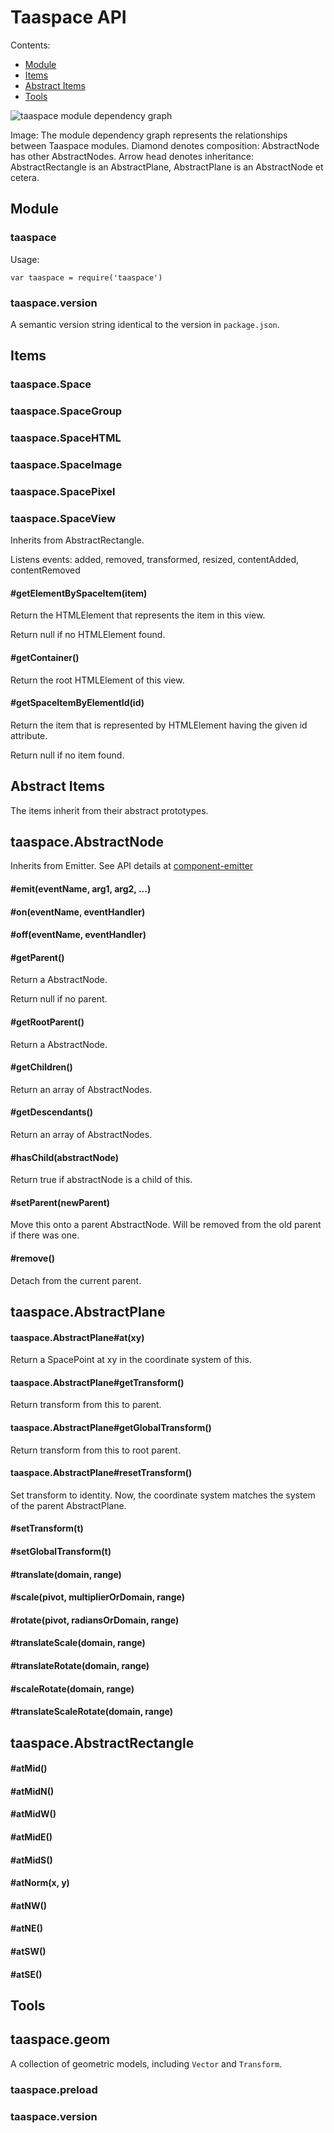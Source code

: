 # Taaspace API

Contents:
- [Module](#module)
- [Items](#items)
- [Abstract Items](#abstract-items)
- [Tools](#tools)

![taaspace module dependency graph](taaspace_api_3.png?raw=true)

Image: The module dependency graph represents the relationships between Taaspace modules. Diamond denotes composition: AbstractNode has other AbstractNodes. Arrow head denotes inheritance: AbstractRectangle is an AbstractPlane, AbstractPlane is an AbstractNode et cetera.

## Module

### taaspace

Usage:

    var taaspace = require('taaspace')

### taaspace.version

A semantic version string identical to the version in `package.json`.

## Items

### taaspace.Space

### taaspace.SpaceGroup

### taaspace.SpaceHTML

### taaspace.SpaceImage

### taaspace.SpacePixel

### taaspace.SpaceView

Inherits from AbstractRectangle.

Listens events: added, removed, transformed, resized, contentAdded, contentRemoved

#### #getElementBySpaceItem(item)

Return the HTMLElement that represents the item in this view.

Return null if no HTMLElement found.

#### #getContainer()

Return the root HTMLElement of this view.

#### #getSpaceItemByElementId(id)

Return the item that is represented by HTMLElement having the given id attribute.

Return null if no item found.

## Abstract Items

The items inherit from their abstract prototypes.

## taaspace.AbstractNode

Inherits from Emitter. See API details at [component-emitter](https://www.npmjs.com/package/component-emitter)

#### #emit(eventName, arg1, arg2, ...)

#### #on(eventName, eventHandler)

#### #off(eventName, eventHandler)

#### #getParent()

Return a AbstractNode.

Return null if no parent.

#### #getRootParent()

Return a AbstractNode.

#### #getChildren()

Return an array of AbstractNodes.

#### #getDescendants()

Return an array of AbstractNodes.

#### #hasChild(abstractNode)

Return true if abstractNode is a child of this.

#### #setParent(newParent)

Move this onto a parent AbstractNode. Will be removed from the old parent if there was one.

#### #remove()

Detach from the current parent.

## taaspace.AbstractPlane

#### taaspace.AbstractPlane#at(xy)

Return a SpacePoint at xy in the coordinate system of this.

#### taaspace.AbstractPlane#getTransform()

Return transform from this to parent.

#### taaspace.AbstractPlane#getGlobalTransform()

Return transform from this to root parent.

#### taaspace.AbstractPlane#resetTransform()

Set transform to identity. Now, the coordinate system matches the system of the parent AbstractPlane.

#### #setTransform(t)

#### #setGlobalTransform(t)

#### #translate(domain, range)

#### #scale(pivot, multiplierOrDomain, range)

#### #rotate(pivot, radiansOrDomain, range)

#### #translateScale(domain, range)

#### #translateRotate(domain, range)

#### #scaleRotate(domain, range)

#### #translateScaleRotate(domain, range)

## taaspace.AbstractRectangle

#### #atMid()

#### #atMidN()

#### #atMidW()

#### #atMidE()

#### #atMidS()

#### #atNorm(x, y)

#### #atNW()

#### #atNE()

#### #atSW()

#### #atSE()

## Tools

## taaspace.geom

A collection of geometric models, including `Vector` and `Transform`.

### taaspace.preload

### taaspace.version
